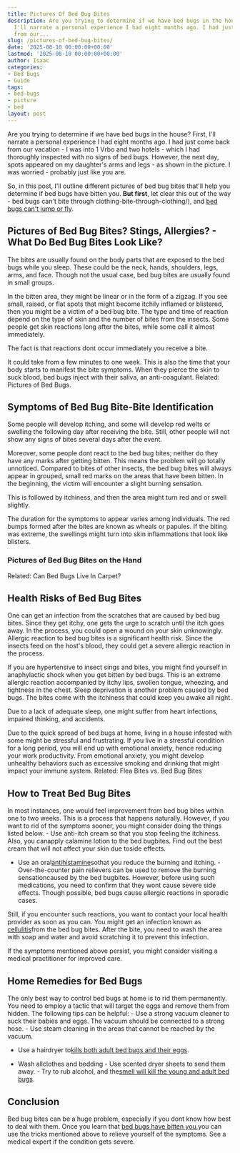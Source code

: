 ```yaml
---
title: Pictures Of Bed Bug Bites
description: Are you trying to determine if we have bed bugs in the house? First,
  I'll narrate a personal experience I had eight months ago. I had just come back
  from our...
slug: /pictures-of-bed-bug-bites/
date: '2025-08-10 00:00:00+00:00'
lastmod: '2025-08-10 00:00:00+00:00'
author: Isaac
categories:
- Bed Bugs
- Guide
tags:
- bed-bugs
- picture
- bed
layout: post
---
```

Are you trying to determine if we have bed bugs in the house? First, I'll narrate a personal experience I had eight months ago. I had just come back from our vacation - I was into 1 Vrbo and two hotels - which I had thoroughly inspected with no signs of bed bugs. However, the next day, spots appeared on my daughter's arms and legs - as shown in the picture. I was worried - probably just like you are.

So, in this post, I'll outline different pictures of bed bug bites that'll help you determine if bed bugs have bitten you. **But first**, let clear this out of the way - bed bugs can't bite through clothing-bite-through-clothing/), and [bed bugs can't jump or fly](https://pestpolicy.com/do-bed-bugs-jump/).

##  Pictures of Bed Bug Bites? Stings, Allergies? - What Do Bed Bug Bites Look Like?

The bites are usually found on the body parts that are exposed to the bed bugs while you sleep. These could be the neck, hands, shoulders, legs, arms, and face. Though not the usual case, bed bug bites are usually found in small groups.

In the bitten area, they might be linear or in the form of a zigzag. If you see small, raised, or flat spots that might become itchily inflamed or blistered, then you might be a victim of a bed bug bite. The type and time of reaction depend on the type of skin and the number of bites from the insects. Some people get skin reactions long after the bites, while some call it almost immediately.

The fact is that reactions dont occur immediately you receive a bite.

It could take from a few minutes to one week. This is also the time that your body starts to manifest the bite symptoms. When they pierce the skin to suck blood, bed bugs inject with their saliva, an anti-coagulant. Related: Pictures of Bed Bugs.

##  Symptoms of Bed Bug Bite-Bite Identification

Some people will develop itching, and some will develop red welts or swelling the following day after receiving the bite. Still, other people will not show any signs of bites several days after the event.

Moreover, some people dont react to the bed bug bites; neither do they have any marks after getting bitten. This means the problem will go totally unnoticed. Compared to bites of other insects, the bed bug bites will always appear in grouped, small red marks on the areas that have been bitten. In the beginning, the victim will encounter a slight burning sensation.

This is followed by itchiness, and then the area might turn red and or swell slightly.

The duration for the symptoms to appear varies among individuals. The red bumps formed after the bites are known as wheals or papules. If the biting was extreme, the swellings might turn into skin inflammations that look like blisters.

###  Pictures of Bed Bug Bites on the Hand

Related: Can Bed Bugs Live In Carpet?

##  Health Risks of Bed Bug Bites

One can get an infection from the scratches that are caused by bed bug bites. Since they get itchy, one gets the urge to scratch until the itch goes away. In the process, you could open a wound on your skin unknowingly. Allergic reaction to bed bug bites is a significant health risk. Since the insects feed on the host's blood, they could get a severe allergic reaction in the process.

If you are hypertensive to insect sings and bites, you might find yourself in anaphylactic shock when you get bitten by bed bugs. This is an extreme allergic reaction accompanied by itchy lips, swollen tongue, wheezing, and tightness in the chest. Sleep deprivation is another problem caused by bed bugs. The bites come with the itchiness that could keep you awake all night.

Due to a lack of adequate sleep, one might suffer from heart infections, impaired thinking, and accidents.

Due to the quick spread of bed bugs at home, living in a house infested with some might be stressful and frustrating. If you live in a stressful condition for a long period, you will end up with emotional anxiety, hence reducing your work productivity. From emotional anxiety, you might develop unhealthy behaviors such as excessive smoking and drinking that might impact your immune system. Related: Flea Bites vs. Bed Bug Bites

##  How to Treat Bed Bug Bites

In most instances, one would feel improvement from bed bug bites within one to two weeks. This is a process that happens naturally. However, if you want to rid of the symptoms sooner, you might consider doing the things listed below. - Use anti-itch cream so that you stop feeling the itchiness. Also, you canapply calamine lotion to the bed bugbites. Find out the best cream that will not affect your skin due toside effects.

- Use an oral[antihistamine](https://www.webmd.com/allergies/antihistamines-for-allergies)sothat you reduce the burning and itching. - Over-the-counter pain relievers can be used to remove the burning sensationcaused by the bed bugbites. However, before using such medications, you need to confirm that they wont cause severe side effects. Though possible, bed bugs cause allergic reactions in sporadic cases.

Still, if you encounter such reactions, you want to contact your local health provider as soon as you can. You might get an infection known as [cellulitis](https://www.mayoclinic.org/diseases-conditions/cellulitis/symptoms-causes/syc-20370762)from the bed bug bites. After the bite, you need to wash the area with soap and water and avoid scratching it to prevent this infection.

If the symptoms mentioned above persist, you might consider visiting a medical practitioner for improved care.

##  Home Remedies for Bed Bugs

The only best way to control bed bugs at home is to rid them permanently. You need to employ a tactic that will target the eggs and remove them from hidden. The following tips can be helpful: - Use a strong vacuum cleaner to suck their babies and eggs. The vacuum should be connected to a strong hose. - Use steam cleaning in the areas that cannot be reached by the vacuum.

- Use a hairdryer to[kills both adult bed bugs and their eggs](https://pestpolicy.com/how-to-kill-bed-bug-eggs/).

- Wash allclothes and bedding - Use scented dryer sheets to send them away. - Try to rub alcohol, and the[smell will kill the young and adult bed bugs](https://pestpolicy.com/what-do-bed-bugs-smell-like/).

##  Conclusion

Bed bug bites can be a huge problem, especially if you dont know how best to deal with them. Once you learn that [bed bugs have bitten you](https://pestpolicy.com/can-bed-bugs-get-in-your-hair/),you can use the tricks mentioned above to relieve yourself of the symptoms. See a medical expert if the condition gets severe.